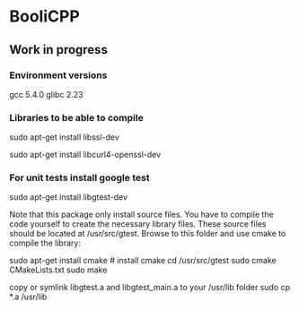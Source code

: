 # BooliCPP

## Work in progress

### Environment versions

gcc 5.4.0
glibc 2.23

### Libraries to be able to compile

sudo apt-get install libssl-dev

sudo apt-get install libcurl4-openssl-dev

### For unit tests install google test

sudo apt-get install libgtest-dev

Note that this package only install source files. You have to compile the code yourself to create the necessary library files. These source files should be located at /usr/src/gtest. Browse to this folder and use cmake to compile the library:

sudo apt-get install cmake # install cmake
cd /usr/src/gtest
sudo cmake CMakeLists.txt
sudo make

copy or symlink libgtest.a and libgtest_main.a to your /usr/lib folder
sudo cp *.a /usr/lib
